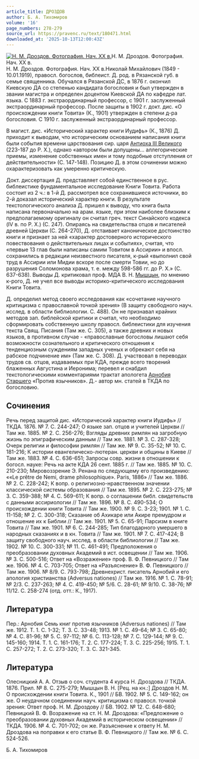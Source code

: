 ```yaml
---
article_title: ДРОЗДОВ
author: Б. А. Тихомиров
volume: '16'
page_numbers: 278-279
source_url: https://pravenc.ru/text/180471.html
downloaded_at: '2025-10-13T12:00:43Z'
---
```


[![Н. М. Дроздов. Фотография. Нач. ХХ в.](https://pravenc.ru/data/317/485/1234/i200.jpg "Кликните для увеличения картинки")](https://pravenc.ru/data/317/485/1234/i400.jpg)Н. М. Дроздов. Фотография. Нач. ХХ в.  
Н. М. Дроздов. Фотография. Нач. ХХ в.Николай Михайлович (1849 - 10.01.1919), правосл. богослов, библеист. Д. род. в Рязанской губ. в семье священника. Обучался в Рязанской ДС, в 1876 г. окончил Киевскую ДА со степенью кандидата богословия и был утвержден в звании магистра и определен доцентом Киевской ДА по кафедре лат. языка. С 1883 г. экстраординарный профессор, с 1901 г. заслуженный экстраординарный профессор. После защиты в 1902 г. докт. дис. «О происхождении книги Товита» (К., 1901) утвержден в степени д-ра богословия. С 1910 г. заслуженный экстраординарный профессор.

В магист. дис. «Исторический характер книги Иудифь» (К., 1876) Д. приходит к выводам, что историческим основанием написания книги были события времени царствования сир. царя [Антиоха III Великого](<https://pravenc.ru/text/Антиоха III Великого.html>) (223-187 до Р. Х.), однако «автором были допущены... аллегорические приемы, изменение собственных имен и тому подобные отступления от действительности» (С. 147-148). Позицию Д. в этом сочинении можно охарактеризовать как умеренно критическую.

Докт. диссертация Д. представляет собой единственное в рус. библеистике фундаментальное исследование Книги Товита. Работа состоит из 2 ч.: в 1-й Д. рассмотрел все сохранившиеся источники, во 2-й доказал исторический характер книги. В результате текстологического анализа Д. пришел к выводу, что книга была написана первоначально на арам. языке, при этом наиболее близким к предполагаемому оригиналу он считал греч. текст Синайского кодекса (IV в. по Р. Х.) (С. 247). Опираясь на свидетельства отцов и писателей древней Церкви (С. 264-270), Д. отстаивает каноническое достоинство книги и признает за ней «характер достоверного исторического повествования о действительных лицах и событиях», считая, что «первые 13 глав были написаны самим Товитом в Ассирии» и впосл. сохранились в редакции неизвестного писателя, к-рый «выполнил свой труд в Ассирии или Мидии вскоре после смерти Товии, но до разрушения Соломонова храма, т. е. между 598-586 гг. до Р. Х.» (С. 637-638). Выводы Д. критиковал проф. МДА В. Н. [Мышцын](https://pravenc.ru/text/Мышцын.html), по мнению к-рого, Д. не учел все выводы историко-критического исследования Книги Товита.

Д. определил метод своего исследования как «сочетание научного критицизма с православной точкой зрения» (В защиту свободного науч. исслед. в области библиологии. С. 488). Он не признавал крайних методов зап. библейской критики и считал, что необходимо сформировать собственную школу правосл. библеистики для изучения текста Свящ. Писания (Там же. С. 305), а также древних и новых языков, в противном случае - «православные богословы лишают себя возможности сознательного и критического отношения к тенденциозным суждениям западных ученых и обрекают себя на рабское подчинение им» (Там же. С. 308). Д. участвовал в переводах трудов св. отцов, издаваемых при КДА, прежде всего творений блаженных Августина и Иеронима; перевел и снабдил текстологическими комментариями трактат апологета [Арнобия Старшего](<https://pravenc.ru/text/Арнобия Старшего.html>) «Против язычников». Д.- автор мн. статей в ТКДА по богословию.

## Сочинения

Речь перед защитой дис. «Исторический характер книги Иудифь» // ТКДА. 1876. № 7. С. 244-247; О языке зап. отцов и учителей Церкви // Там же. 1885. № 2. С. 256-276; Взгляды древних римлян на загробную жизнь по эпиграфическим данным // Там же. 1881. № 3. С. 287-328; Очерк религии и философии римлян // Там же. № 9. С. 35-52; № 10. С. 181-216; К истории евангелическо-лютеран. церкви и общины в Киеве // Там же. 1883. № 4. С. 636-651; Запросы совр. жизни в отношении к богосл. науке: Речь на акте КДА 26 сент. 1885 г. // Там же. 1885. № 10. С. 210-230; Мировоззрение Э. Ренана по следующему его произведению: ««Le prêtre de Nemi, drame philosophique». Paris, 1886» // Там же. 1886. № 2. С. 228-242; К вопр. о религиозно-нравственном значении классической системы образования // Там же. 1895. № 2. С. 223-275; № 3. С. 359-388; № 4. С. 569-611; К вопр. о соглашении библ. свидетельств с данными ассириологии // Там же. 1896. № 8. С. 490-534; О происхождении книги Товита // Там же. 1900. № 9. С. 3-23; 1901. № 1. С. 11-158; № 2. С. 300-318; Сказание об Ахикаре или Акире премудром и отношение их к Библии // Там же. 1901. № 5. С. 65-91; Парсизм в книге Товита // Там же. 1901. № 6. С. 244-285; Тип благодарного умершего в народных сказаниях и в кн. Товита // Там же. 1901. № 7. С. 417-424; В защиту свободного науч. исслед. в области библиологии // Там же. 1902. № 10. С. 300-331; № 11. С. 461-491; Предположения о преобразовании духовных Академий в ист. освещении // Там же. 1906. № 3. С. 500-516; Ответ на «Возражение» проф. В. Ф. Певницкого // Там же. 1906. № 4. С. 703-705; Ответ на «Разъяснение» В. Ф. Певницкого // Там же. 1906. № 8/9. С. 793-798; Древнехрист. писатель Арнобий и его апология христианства (Adversus nationes) // Там же. 1916. № 1. С. 78-91; № 2/3. С. 237-263; № 4. С. 419-450; № 5/6. С. 28-61; № 9/10. С. 38-76; № 11/12. С. 258-274 (отд. отт.: К., 1917).

## Литература

Пер.: Арнобия Семь книг против язычников (Adversus nationes) // Там же. 1912. Т. 1. С. 1-32; Т. 3. С. 33-48; 1913. № 1. С. 49-64; № 3. С. 65-80; № 4. С. 81-96; № 5. С. 97-112; № 6. С. 113-128; № 7. С. 129-144; № 9. С. 145-160; 1914. Т. 1. С. 161-176; Т. 2. С. 177-224; Т. 3. С. 225-256; 1915. Т. 1. С. 257-272; Т. 2. С. 273-320; Т. 3. С. 321-345.

## Литература

Олесницкий А. А. Отзыв о соч. студента 4 курса Н. Дроздова // ТКДА. 1876. Прил. № 8. С. 275-279; Мышцын В. Н. [Рец. на кн.:] Дроздов Н. М. О происхождении книги Товита. К., 1901 // БВ. 1902. № 5. С. 149-162; он же. О неудачном соединении науч. критицизма с правосл. точкой зрения: Ответ проф. Н. М. Дроздову // БВ. 1902. № 12. С. 648-680; Певницкий В. Ф. Возражение на ст. Н. М. Дроздова: «Предложение о преобразовании духовных Академий в историческом освещении» // ТКДА. 1906. № 4. С. 701-702; он же. Разъяснение к ответу Н. М. Дроздова на поправки к его статье В. Ф. Певницкого // Там же. № 6. С. 524-526.

Б. А. Тихомиров
